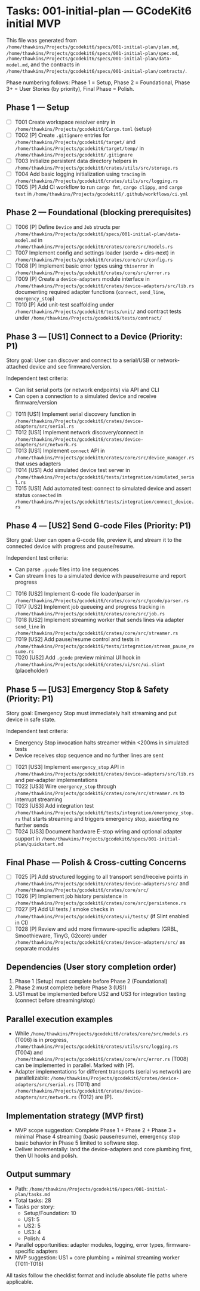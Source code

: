 # Tasks: 001-initial-plan — GCodeKit6 initial MVP

 This file was generated from `/home/thawkins/Projects/gcodekit6/specs/001-initial-plan/plan.md`,
 `/home/thawkins/Projects/gcodekit6/specs/001-initial-plan/spec.md`,
 `/home/thawkins/Projects/gcodekit6/specs/001-initial-plan/data-model.md`, and
 the contracts in `/home/thawkins/Projects/gcodekit6/specs/001-initial-plan/contracts/`.

 Phase numbering follows: Phase 1 = Setup, Phase 2 = Foundational, Phase 3+ = User Stories (by priority), Final Phase = Polish.

 ## Phase 1 — Setup

 - [ ] T001 Create workspace resolver entry in `/home/thawkins/Projects/gcodekit6/Cargo.toml` (setup)
 - [ ] T002 [P] Create `.gitignore` entries for `/home/thawkins/Projects/gcodekit6/target/` and `/home/thawkins/Projects/gcodekit6/target/temp/` in `/home/thawkins/Projects/gcodekit6/.gitignore`
 - [ ] T003 Initialize persistent data directory helpers in `/home/thawkins/Projects/gcodekit6/crates/utils/src/storage.rs`
 - [ ] T004 Add basic logging initialization using `tracing` in `/home/thawkins/Projects/gcodekit6/crates/utils/src/logging.rs`
 - [ ] T005 [P] Add CI workflow to run `cargo fmt`, `cargo clippy`, and `cargo test` in `/home/thawkins/Projects/gcodekit6/.github/workflows/ci.yml`

 ## Phase 2 — Foundational (blocking prerequisites)

 - [ ] T006 [P] Define `Device` and `Job` structs per `/home/thawkins/Projects/gcodekit6/specs/001-initial-plan/data-model.md` in `/home/thawkins/Projects/gcodekit6/crates/core/src/models.rs`
 - [ ] T007 Implement config and settings loader (serde + dirs-next) in `/home/thawkins/Projects/gcodekit6/crates/core/src/config.rs`
 - [ ] T008 [P] Implement basic error types using `thiserror` in `/home/thawkins/Projects/gcodekit6/crates/core/src/error.rs`
 - [ ] T009 [P] Create a `device-adapters` module interface in `/home/thawkins/Projects/gcodekit6/crates/device-adapters/src/lib.rs` documenting required adapter functions (`connect`, `send_line`, `emergency_stop`)
 - [ ] T010 [P] Add unit-test scaffolding under `/home/thawkins/Projects/gcodekit6/tests/unit/` and contract tests under `/home/thawkins/Projects/gcodekit6/tests/contract/`

 ## Phase 3 — [US1] Connect to a Device (Priority: P1)

 Story goal: User can discover and connect to a serial/USB or network-attached device and see firmware/version.

 Independent test criteria:
 - Can list serial ports (or network endpoints) via API and CLI
 - Can open a connection to a simulated device and receive firmware/version

 - [ ] T011 [US1] Implement serial discovery function in `/home/thawkins/Projects/gcodekit6/crates/device-adapters/src/serial.rs`
 - [ ] T012 [US1] Implement network discovery/connect in `/home/thawkins/Projects/gcodekit6/crates/device-adapters/src/network.rs`
 - [ ] T013 [US1] Implement `connect` API in `/home/thawkins/Projects/gcodekit6/crates/core/src/device_manager.rs` that uses adapters
 - [ ] T014 [US1] Add simulated device test server in `/home/thawkins/Projects/gcodekit6/tests/integration/simulated_serial.rs`
 - [ ] T015 [US1] Add automated test: connect to simulated device and assert status `connected` in `/home/thawkins/Projects/gcodekit6/tests/integration/connect_device.rs`

 ## Phase 4 — [US2] Send G-code Files (Priority: P1)

 Story goal: User can open a G-code file, preview it, and stream it to the connected device with progress and pause/resume.

 Independent test criteria:
 - Can parse `.gcode` files into line sequences
 - Can stream lines to a simulated device with pause/resume and report progress

 - [ ] T016 [US2] Implement G-code file loader/parser in `/home/thawkins/Projects/gcodekit6/crates/core/src/gcode/parser.rs`
 - [ ] T017 [US2] Implement job queueing and progress tracking in `/home/thawkins/Projects/gcodekit6/crates/core/src/job.rs`
 - [ ] T018 [US2] Implement streaming worker that sends lines via adapter `send_line` in `/home/thawkins/Projects/gcodekit6/crates/core/src/streamer.rs`
 - [ ] T019 [US2] Add pause/resume control and tests in `/home/thawkins/Projects/gcodekit6/tests/integration/stream_pause_resume.rs`
 - [ ] T020 [US2] Add `.gcode` preview minimal UI hook in `/home/thawkins/Projects/gcodekit6/crates/ui/src/ui.slint` (placeholder)

 ## Phase 5 — [US3] Emergency Stop & Safety (Priority: P1)

 Story goal: Emergency Stop must immediately halt streaming and put device in safe state.

 Independent test criteria:
 - Emergency Stop invocation halts streamer within <200ms in simulated tests
 - Device receives stop sequence and no further lines are sent

 - [ ] T021 [US3] Implement `emergency_stop` API in `/home/thawkins/Projects/gcodekit6/crates/device-adapters/src/lib.rs` and per-adapter implementations
 - [ ] T022 [US3] Wire `emergency_stop` through `/home/thawkins/Projects/gcodekit6/crates/core/src/streamer.rs` to interrupt streaming
 - [ ] T023 [US3] Add integration test `/home/thawkins/Projects/gcodekit6/tests/integration/emergency_stop.rs` that starts streaming and triggers emergency stop, asserting no further sends
 - [ ] T024 [US3] Document hardware E-stop wiring and optional adapter support in `/home/thawkins/Projects/gcodekit6/specs/001-initial-plan/quickstart.md`

 ## Final Phase — Polish & Cross-cutting Concerns

 - [ ] T025 [P] Add structured logging to all transport send/receive points in `/home/thawkins/Projects/gcodekit6/crates/device-adapters/src/` and `/home/thawkins/Projects/gcodekit6/crates/core/src/`
 - [ ] T026 [P] Implement job history persistence in `/home/thawkins/Projects/gcodekit6/crates/core/src/persistence.rs`
 - [ ] T027 [P] Add UI tests / smoke checks in `/home/thawkins/Projects/gcodekit6/crates/ui/tests/` (if Slint enabled in CI)
 - [ ] T028 [P] Review and add more firmware-specific adapters (GRBL, Smoothieware, TinyG, G2core) under `/home/thawkins/Projects/gcodekit6/crates/device-adapters/src/` as separate modules

 ## Dependencies (User story completion order)

 1. Phase 1 (Setup) must complete before Phase 2 (Foundational)
 2. Phase 2 must complete before Phase 3 (US1)
 3. US1 must be implemented before US2 and US3 for integration testing (connect before streaming/stop)

 ## Parallel execution examples

 - While `/home/thawkins/Projects/gcodekit6/crates/core/src/models.rs` (T006) is in progress, `/home/thawkins/Projects/gcodekit6/crates/utils/src/logging.rs` (T004) and `/home/thawkins/Projects/gcodekit6/crates/core/src/error.rs` (T008) can be implemented in parallel. Marked with [P].
 - Adapter implementations for different transports (serial vs network) are parallelizable: `/home/thawkins/Projects/gcodekit6/crates/device-adapters/src/serial.rs` (T011) and `/home/thawkins/Projects/gcodekit6/crates/device-adapters/src/network.rs` (T012) are [P].

 ## Implementation strategy (MVP first)

 - MVP scope suggestion: Complete Phase 1 + Phase 2 + Phase 3 + minimal Phase 4 streaming (basic pause/resume), emergency stop basic behavior in Phase 5 limited to software stop.
 - Deliver incrementally: land the device-adapters and core plumbing first, then UI hooks and polish.

 ## Output summary

 - Path: `/home/thawkins/Projects/gcodekit6/specs/001-initial-plan/tasks.md`
 - Total tasks: 28
 - Tasks per story:
   - Setup/Foundation: 10
   - US1: 5
   - US2: 5
   - US3: 4
   - Polish: 4
 - Parallel opportunities: adapter modules, logging, error types, firmware-specific adapters
 - MVP suggestion: US1 + core plumbing + minimal streaming worker (T011-T018)

 All tasks follow the checklist format and include absolute file paths where applicable.
